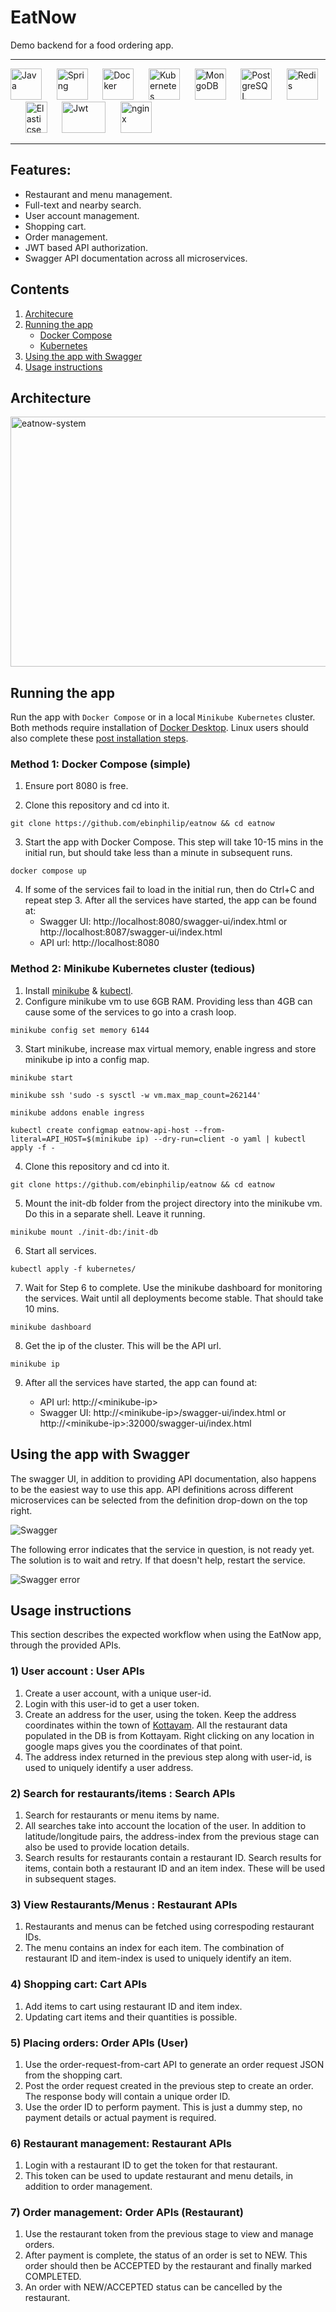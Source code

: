 # EatNow

Demo backend for a food ordering app.

---

<img src="./logos/java-original-wordmark.svg" alt="Java" width="50" height="50"/>&nbsp;&nbsp;&nbsp;&nbsp;&nbsp;&nbsp;<img src="./logos/spring-original-wordmark.svg" alt="Spring" width="50" height="50"/>&nbsp;&nbsp;&nbsp;&nbsp;&nbsp;&nbsp;<img src="./logos/docker-original-wordmark.svg" alt="Docker" width="50" height="50"/>&nbsp;&nbsp;&nbsp;&nbsp;&nbsp;&nbsp;<img src="./logos/kubernetes-plain-wordmark.svg" alt="Kubernetes" width="50" height="50"/>&nbsp;&nbsp;&nbsp;&nbsp;&nbsp;&nbsp;<img src="./logos/mongodb-original-wordmark.svg" alt="MongoDB" width="50" height="50"/>&nbsp;&nbsp;&nbsp;&nbsp;&nbsp;&nbsp;<img src="./logos/postgresql-original-wordmark.svg" alt="PostgreSQL" width="50" height="50"/>&nbsp;&nbsp;&nbsp;&nbsp;&nbsp;&nbsp;<img src="./logos/redis-original-wordmark.svg" alt="Redis" width="50" height="50"/>&nbsp;&nbsp;&nbsp;&nbsp;&nbsp;&nbsp;<img src="./logos/elasticsearch-logo.svg" alt="Elasticsearch" width="35" height="50"/>&nbsp;&nbsp;&nbsp;&nbsp;&nbsp;&nbsp;<img src="./logos/jwt-logo.svg" alt="Jwt" width="70
" height="50"/>&nbsp;&nbsp;&nbsp;&nbsp;&nbsp;&nbsp;<img src="./logos/nginx-original.svg" alt="nginx" width="50" height="50"/>

---

## Features:

- Restaurant and menu management.
- Full-text and nearby search.
- User account management.
- Shopping cart.
- Order management.
- JWT based API authorization.
- Swagger API documentation across all microservices.

## Contents
1. [Architecure](#architecture)
2. [Running the app](#running)
    - [Docker Compose](#docker)
    - [Kubernetes](#kubernetes)
3. [Using the app with Swagger](#swagger)
4. [Usage instructions](#usage)

## Architecture <a name="architecture"></a>
<img src="eatnow-system.svg" alt="eatnow-system" width="600
" height="400"/>

## Running the app <a name="running"></a>
Run the app with ```Docker Compose``` or in a local ```Minikube Kubernetes``` cluster. Both methods require installation of [Docker Desktop](https://www.docker.com/products/docker-desktop/). Linux users should also complete these [post installation steps](https://docs.docker.com/engine/install/linux-postinstall/#manage-docker-as-a-non-root-user).

### Method 1: Docker Compose (simple) <a name="docker"></a>

1) Ensure port 8080 is free.

2) Clone this repository and cd into it.
```
git clone https://github.com/ebinphilip/eatnow && cd eatnow
```
3) Start the app with Docker Compose. This step will take 10-15 mins in the initial run, but should take less than a minute in subsequent runs.
```
docker compose up
``` 
4) If some of the services fail to load in the initial run, then do Ctrl+C and repeat step 3. After all the services have started, the app can be found at:
    - Swagger UI: http://localhost:8080/swagger-ui/index.html or http://localhost:8087/swagger-ui/index.html
    - API url: http://localhost:8080

### Method 2: Minikube Kubernetes cluster (tedious) <a name="kubernetes"></a>

1) Install [minikube](https://minikube.sigs.k8s.io/docs/start/) & [kubectl](https://kubernetes.io/docs/tasks/tools/).
2) Configure minikube vm to use 6GB RAM. Providing less than 4GB can cause some of the services to go into a crash loop.
```
minikube config set memory 6144
```
3) Start minikube, increase max virtual memory, enable ingress and store minikube ip into a config map.
```
minikube start
```
```
minikube ssh 'sudo -s sysctl -w vm.max_map_count=262144'
```
```
minikube addons enable ingress
```
```
kubectl create configmap eatnow-api-host --from-literal=API_HOST=$(minikube ip) --dry-run=client -o yaml | kubectl apply -f -
```
4) Clone this repository and cd into it.
```
git clone https://github.com/ebinphilip/eatnow && cd eatnow
```
5) Mount the init-db folder from the project directory into the minikube vm. Do this in a separate shell. Leave it running.
```
minikube mount ./init-db:/init-db
```
6) Start all services.
```
kubectl apply -f kubernetes/
```
7) Wait for Step 6 to complete. Use the minikube dashboard for monitoring the services. Wait until all deployments become stable. That should take 10 mins.
```
minikube dashboard
```
8) Get the ip of the cluster. This will be the API url.
```
minikube ip
```
9) After all the services have started, the app can found at:

    - API url: http://\<minikube-ip>
    - Swagger UI: http://\<minikube-ip>/swagger-ui/index.html or http://\<minikube-ip>:32000/swagger-ui/index.html

## Using the app with Swagger <a name="swagger"></a>
The swagger UI, in addition to providing API documentation, also happens to be the easiest way to use this app. API definitions across different microservices can be selected from the definition drop-down on the top right.

![Swagger](Swagger.png "")

The following error indicates that the service in question, is not ready yet. The solution is to wait and retry. If that doesn't help, restart the service.

![Swagger error](SwaggerError.png "")

## Usage instructions <a name="usage"></a>

This section describes the expected workflow when using the EatNow app, through the provided APIs.
### 1) User account : User APIs
1) Create a user account, with a unique user-id.
2) Login with this user-id to get a user token.
3) Create an address for the user, using the token. Keep the address coordinates within the town of [Kottayam](https://goo.gl/maps/418YqgD2kbRjadEMA). All the restaurant data populated in the DB is from Kottayam. Right clicking on any location in google maps gives you the coordinates of that point.
4) The address index returned in the previous step along with user-id, is used to uniquely identify a user address.

### 2) Search for restaurants/items : Search APIs
1) Search for restaurants or menu items by name.
2) All searches take into account the location of the user. In addition to latitude/longitude pairs, the address-index from the previous stage can also be used to provide location details.
4) Search results for restaurants contain a restaurant ID. Search results for items, contain both a restaurant ID and an item index. These will be used in subsequent stages.

### 3) View Restaurants/Menus : Restaurant APIs
1) Restaurants and menus can be fetched using correspoding restaurant IDs.
2) The menu contains an index for each item. The combination of restaurant ID and item-index is used to uniquely identify an item.

### 4) Shopping cart: Cart APIs
1) Add items to cart using restaurant ID and item index.
2) Updating cart items and their quantities is possible.

### 5) Placing orders: Order APIs (User)
1) Use the order-request-from-cart API to generate an order request JSON from the shopping cart.
2) Post the order request created in the previous step to create an order. The response body will contain a unique order ID.
3) Use the order ID to perform payment. This is just a dummy step, no payment details or actual payment is required.

### 6) Restaurant management: Restaurant APIs
1) Login with a restaurant ID to get the token for that restaurant.
2) This token can be used to update restaurant and menu details, in addition to order management.


### 7) Order management: Order APIs (Restaurant)
1) Use the restaurant token from the previous stage to view and manage orders.
2) After payment is complete, the status of an order is set to NEW. This order should then be ACCEPTED by the restaurant and finally marked COMPLETED.
3) An order with NEW/ACCEPTED status can be cancelled by the restaurant.







